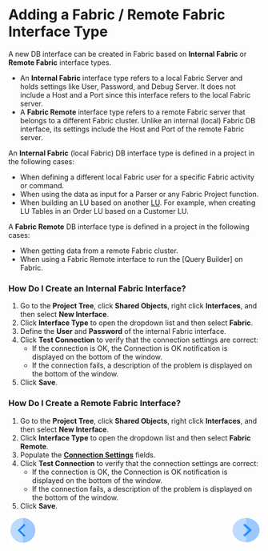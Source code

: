 # Adding a Fabric / Remote Fabric Interface Type

A new DB interface can be created in Fabric based on **Internal Fabric** or **Remote Fabric** interface types. 
* An **Internal Fabric** interface type refers to a local Fabric Server and holds settings like User, Password, and Debug Server. It does not include a Host and a Port since this interface refers to the local Fabric server.
* A **Fabric Remote** interface type refers to a remote Fabric server that belongs to a different Fabric cluster. Unlike an internal (local) Fabric DB interface, its settings include the Host and Port of the remote Fabric server.

An **Internal Fabric** (local Fabric) DB interface type is defined in a project in the following cases:
* When defining a different local Fabric user for a specific Fabric activity or command. 
* When using the data as input for a Parser or any Fabric Project function.
* When building an LU based on another [LU](/articles/03_logical_units/01_LU_overview.md). For example, when creating LU Tables in an Order LU based on a Customer LU.

A **Fabric Remote** DB interface type is defined in a project in the following cases: 
* When getting data from a remote Fabric cluster.
* When using a Fabric Remote interface to run the [Query Builder] on Fabric. 

### How Do I Create an Internal Fabric Interface?

1. Go to the **Project Tree**, click **Shared Objects**, right click **Interfaces**, and then select **New Interface**.
2.	Click **Interface Type** to open the dropdown list and then select **Fabric**.
3.	Define the **User** and **Password** of the internal Fabric interface.
4.	Click **Test Connection** to verify that the connection settings are correct:
       * If the connection is OK, the Connection is OK notification is displayed on the bottom of the window.
       * If the connection fails, a description of the problem is displayed on the bottom of the window. 
5.	Click **Save**.

### How Do I Create a Remote Fabric Interface?

1.	Go to the **Project Tree**, click **Shared Objects**, right click **Interfaces**, and then select **New Interface**.
2.	Click **Interface Type** to open the dropdown list and then select **Fabric Remote**.
3.	Populate the [**Connection Settings**](/articles/05_DB_interfaces/01_interfaces_overview.md) fields.
4.	Click **Test Connection** to verify that the connection settings are correct:
       * If the connection is OK, the Connection is OK notification is displayed on the bottom of the window.
       * If the connection fails, a description of the problem is displayed on the bottom of the window. 
5.	Click **Save**.


[![Previous](/articles/images/Previous.png)](/articles/05_DB_interfaces/04_creating_a_new_database_interface.md)[<img align="right" width="60" height="54" src="/articles/images/Next.png">](/articles/05_DB_interfaces/06_editing_interface_settings.md)
